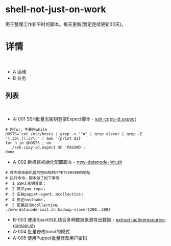 # shell-not-just-on-work

用于整理工作和平时的脚本。每天更新(暂定连续更新30天)。
 
# 详情
 
* A 运维
* B 业务
 
## 列表 
 
* A-001 SSH批量无密钥登录Expect脚本 - [ssh-copy-id.expect](ssh-copy-id.expect)

```
# 用for，不要用while
HOSTS=`cat /etc/hosts | grep -v '^#' | grep slaver | grep -E '\.36\.|\.37\.' | awk '{print $2}' `
for h in $HOSTS ; do 
  ./ssh-copy-id.expect $h 'PASSWD';
done
```
  
* A-002 新机器初始化配置脚本 - [new-datanode-init.sh](new-datanode-init.sh)

```
# 首先修改新机器的密码和PUPPETSERVER的地址
# 执行命令，脚本做了如下事情：
#  1 SSH无密钥登录；
#  2 拷贝yum repo；
#  3 安装puppet-agent、mcollective；
#  4 修正hostname；
#  5 配置启动mcollective。
./new-datanode-init.sh hadoop-slaver{200..300}
```
  
* B-003 使用SparkSQL结合多种数据来源导出数据 - [extract-activeresource-domain.sh](extract-activeresource-domain.sh)
* A-004 批量修改bond的模式
* A-005 使用Puppet批量修改用户密码
